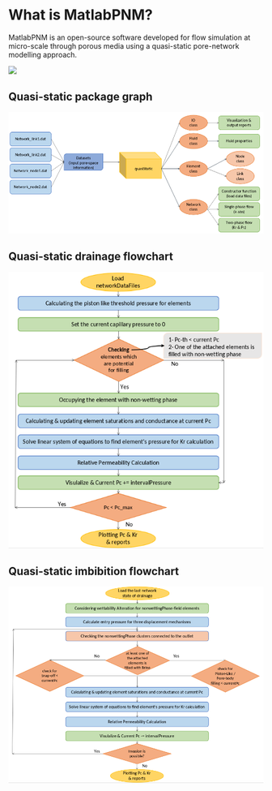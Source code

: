 # What is MatlabPNM?

MatlabPNM is an open-source software developed for flow simulation at micro-scale through porous media using a quasi-static pore-network modelling approach. 

<img src="./results/PNM.gif" width="500"/>


## Quasi-static package graph

<img src="./results/quasi.png">

## Quasi-static drainage flowchart

<img src="./results/drain.png">


## Quasi-static imbibition flowchart
<img src="./results/imb.png">
